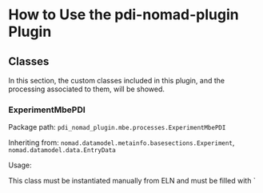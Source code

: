 # How to Use the pdi-nomad-plugin Plugin

## Classes

In this section, the custom classes included in this plugin, and the processing associated to them, will be showed.

### ExperimentMbePDI 

Package path: `pdi_nomad_plugin.mbe.processes.ExperimentMbePDI`

Inheriting from: `nomad.datamodel.metainfo.basesections.Experiment`, `nomad.datamodel.data.EntryData`

Usage:

This class must be instantiated manually from ELN and must be filled with `